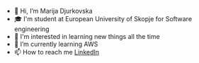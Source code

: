- 👋 Hi, I’m Marija Djurkovska
- 🎓 I'm student at European University of Skopje for Software engineering
- 👀 I'm interested in learning new things all the time
- 🌱 I’m currently learning AWS
- 📫 How to reach me [LinkedIn](https://www.linkedin.com/in/marija-djurkovska)

<!---
Marija-Dj/Marija-Dj is a ✨ special ✨ repository because its `README.md` (this file) appears on your GitHub profile.
You can click the Preview link to take a look at your changes.
--->
